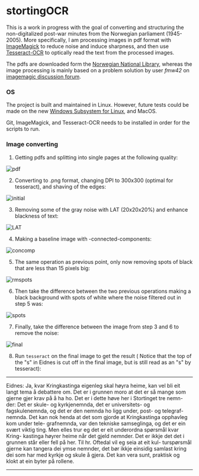 # stortingOCR
This is a work in progress with the goal of converting and structuring the non-digitalized post-war minutes from the Norwegian parliament (1945-2005). More specifically, I am processing images in pdf format with [ImageMagick](http://www.imagemagick.org/) to reduce noise and induce sharpness, and then use [Tesseract-OCR](https://github.com/tesseract-ocr) to optically read the text from the processed images.

The pdfs are downloaded form the [Norwegian National Library](https://www.nb.no), whereas the image processing is mainly based on a problem solution by user *fmw42* on [imagemagic discussion forum](http://www.imagemagick.org/discourse-server/viewtopic.php?t=26571#p117130).

### OS
The project is built and maintained in Linux. However, future tests could be made on the new [Windows Subsystem for Linux](http://www.howtogeek.com/249966/how-to-install-and-use-the-linux-bash-shell-on-windows-10/), and MacOS.

Git, ImageMagick, and Tesseract-OCR needs to be installed in order for the scripts to run.

### Image converting

1. Getting pdfs and splitting into single pages at the following quality:

  ![pdf](./example/pdfEx.png "Pdf picture quality")

2. Converting to .png format, changing DPI to 300x300 (optimal for tesseract), and shaving of the edges:

  ![initial](./example/initialEx.png "Initial picture quality")

3. Removing some of the gray noise with LAT (20x20x20%) and enhance blackness of text:

  ![LAT](./example/firstEx.png "Quality after LAT")

4. Making a baseline image with -connected-components:

  ![concomp](./example/secondEx.png "Baseline connected-components")

5. The same operation as previous point, only now removing spots of black that are less than 15 pixels big:

  ![rmspots](./example/thirdEx.png "Picture after removing spots")

6. Then take the difference between the two previous operations making a black background with spots of white where the noise filtered out in step 5 was:

  ![spots](./example/fourthEx.png "White spots of noise")

7. Finally, take the difference between the image from step 3 and 6 to remove the noise:

  ![final](./example/finalEx.png "The final quality")

8. Run `tesseract` on the final image to get the result ( Notice that the top of the "s" in Eidnes is cut off in the final image, but is still read as an "s" by tesseract):
__________

Eidnes: Ja, kvar Kringkastinga eigenleg
skal høyra heime, kan vel bli eit langt tema å
debattere om. Det er i grunnen moro at det
er så mange som gjerne gjer krav på å ha ho.
Det er i dette høve her i Stortinget tre nemn-
der: Det er skule- og kyrkjenemnda, det er
universitets- og fagskulenemnda, og det er den
nemnda ho ligg under, post- og telegraf-
nemnda. Det kan nok henda at det som gjorde
at Kringkastinga opphavleg kom under tele-
grafnemnda, var den tekniske samseglinga, og
det er ein svært viktig ting. Men elles trur
eg det er eit underordna spørsmål kvar Kring-
kastinga høyrer heime når det gjeld nemnder.
Det er ikkje det det i grunnen står eller fell
på her. Til hr. Oftedal vil eg seia at eit kul-
turspørsmål gjerne kan tangera dei ymse
nemnder, det bør ikkje einsidig samlast kring
dei som har med kyrkje og skule å gjera. Det
kan vera sunt, praktisk og klokt at ein byter
på rollene.

___
